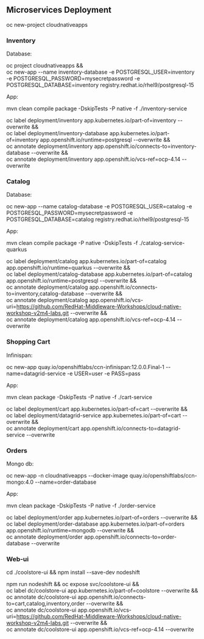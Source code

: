 ## Microservices Deployment

oc new-project cloudnativeapps

### Inventory

Database: 

oc project cloudnativeapps && \
oc new-app --name inventory-database -e POSTGRESQL_USER=inventory -e POSTGRESQL_PASSWORD=mysecretpassword -e POSTGRESQL_DATABASE=inventory registry.redhat.io/rhel9/postgresql-15

App:

mvn clean compile package -DskipTests  -P native  -f ./inventory-service

oc label deployment/inventory app.kubernetes.io/part-of=inventory --overwrite && \
oc label deployment/inventory-database app.kubernetes.io/part-of=inventory app.openshift.io/runtime=postgresql --overwrite && \
oc annotate deployment/inventory app.openshift.io/connects-to=inventory-database --overwrite && \
oc annotate deployment/inventory app.openshift.io/vcs-ref=ocp-4.14 --overwrite

### Catalog

Database:

oc new-app --name catalog-database -e POSTGRESQL_USER=catalog -e POSTGRESQL_PASSWORD=mysecretpassword -e POSTGRESQL_DATABASE=catalog registry.redhat.io/rhel9/postgresql-15

App:

mvn clean compile package -P native  -DskipTests -f ./catalog-service-quarkus

oc label deployment/catalog app.kubernetes.io/part-of=catalog app.openshift.io/runtime=quarkus --overwrite && \
oc label deployment/catalog-database app.kubernetes.io/part-of=catalog app.openshift.io/runtime=postgresql --overwrite && \
oc annotate deployment/catalog app.openshift.io/connects-to=inventory,catalog-database --overwrite && \
oc annotate deployment/catalog app.openshift.io/vcs-uri=https://github.com/RedHat-Middleware-Workshops/cloud-native-workshop-v2m4-labs.git --overwrite && \
oc annotate deployment/catalog app.openshift.io/vcs-ref=ocp-4.14 --overwrite

### Shopping Cart

Infinispan:

oc new-app quay.io/openshiftlabs/ccn-infinispan:12.0.0.Final-1 --name=datagrid-service -e USER=user -e PASS=pass

App:

mvn clean package -DskipTests  -P native  -f ./cart-service

oc label deployment/cart app.kubernetes.io/part-of=cart --overwrite && \
oc label deployment/datagrid-service app.kubernetes.io/part-of=cart --overwrite && \
oc annotate deployment/cart app.openshift.io/connects-to=datagrid-service --overwrite 

### Orders

Mongo db:

oc new-app -n cloudnativeapps  --docker-image quay.io/openshiftlabs/ccn-mongo:4.0 --name=order-database

App:

mvn clean package -DskipTests  -P native  -f ./order-service

oc label deployment/order app.kubernetes.io/part-of=orders --overwrite && \
oc label deployment/order-database app.kubernetes.io/part-of=orders  app.openshift.io/runtime=mongodb  --overwrite && \
oc annotate deployment/order app.openshift.io/connects-to=order-database --overwrite 

### Web-ui

cd ./coolstore-ui && npm install --save-dev nodeshift

npm run nodeshift && oc expose svc/coolstore-ui && \
oc label dc/coolstore-ui app.kubernetes.io/part-of=coolstore --overwrite && \
oc annotate dc/coolstore-ui app.openshift.io/connects-to=cart,catalog,inventory,order --overwrite && \
oc annotate dc/coolstore-ui app.openshift.io/vcs-uri=https://github.com/RedHat-Middleware-Workshops/cloud-native-workshop-v2m4-labs.git --overwrite && \
oc annotate dc/coolstore-ui app.openshift.io/vcs-ref=ocp-4.14 --overwrite